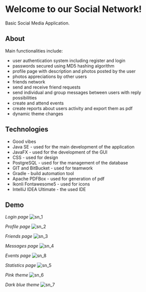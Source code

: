 # Welcome to our Social Network!
Basic Social Media Application.

## About
Main functionalities include: 

 - user authentication system including register and login
 - passwords secured using MD5 hashing algorithm
 - profile page with description and photos posted by the user
 - photos appreciations by other users
 - friends network
 - send and receive friend requests
 - send individual and group messages between users with reply possibilities
 - create and attend events
 - create reports about users activity and export them as pdf
 - dynamic theme changes

## Technologies
 - Good vibes
 - Java SE - used for the main development of the application
 - JavaFX - used for the development of the GUI
 - CSS - used for design
 - PostgreSQL - used for the management of the database
 - GIT and BitBucket - used for teamwork
 - Gradle - build automation tool
 - Apache PDFBox - used for generation of pdf
 - Ikonli Fontawesome5 - used for icons
 - IntelliJ IDEA Ultimate - the used IDE
 
## Demo

*Login page*
![sn_1](https://user-images.githubusercontent.com/38219202/153939387-9ae63cd2-4e9c-4333-bfc2-66f36c6f1047.png)

*Profile page*
![sn_2](https://user-images.githubusercontent.com/38219202/153939396-5fc896c8-dcd1-4226-b8da-d306b9f413b6.png)

*Friends page*
![sn_3](https://user-images.githubusercontent.com/38219202/153939415-4712222a-9af1-4e36-a40f-f009d0a81546.png)

*Messages page*
![sn_4](https://user-images.githubusercontent.com/38219202/153939426-41ab6f6f-f50c-4902-9111-0ebcfb5afb07.png)

*Events page*
![sn_8](https://user-images.githubusercontent.com/38219202/153939450-d137de5b-79fc-4de0-bbe5-e3fc849073a6.png)

*Statistics page*
![sn_5](https://user-images.githubusercontent.com/38219202/153939429-e2250750-4e4e-4f23-8ca8-1ba67813c8d9.png)

*Pink theme*
![sn_6](https://user-images.githubusercontent.com/38219202/153939434-6ffd7e8b-8e21-46bf-81a8-986129d4634a.png)

*Dark blue theme*
![sn_7](https://user-images.githubusercontent.com/38219202/153939441-c3c28db3-0b69-4d8d-b171-067cfa24607c.png)


